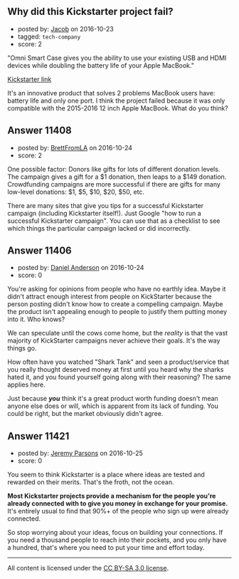 ## Why did this Kickstarter project fail?

- posted by: [Jacob](https://stackexchange.com/users/6323160/jacob) on 2016-10-23
- tagged: `tech-company`
- score: 2

"Omni Smart Case gives you the ability to use your existing USB and HDMI devices while doubling the battery life of your Apple MacBook."

[Kickstarter link][1]

It's an innovative product that solves 2 problems MacBook users have: battery life and only one port. I think the project failed because it was only compatible with the 2015-2016 12 inch Apple MacBook. What do you think?


  [1]: https://www.kickstarter.com/projects/1549006272/omni-smart-case-the-first-smart-case-for-the-apple?ref=nav_search


## Answer 11408

- posted by: [BrettFromLA](https://stackexchange.com/users/2813127/brettfromla) on 2016-10-24
- score: 2

One possible factor:  Donors like gifts for lots of different donation levels. The campaign gives a gift for a $1 donation, then leaps to a $149 donation. Crowdfunding campaigns are more successful if there are gifts for many low-level donations:  $1, $5, $10, $20, $50, etc.

There are many sites that give you tips for a successful Kickstarter campaign (including Kickstarter itself!). Just Google "how to run a successful Kickstarter campaign". You can use that as a checklist to see which things the particular campaign lacked or did incorrectly.


## Answer 11406

- posted by: [Daniel Anderson](https://stackexchange.com/users/8398759/daniel-anderson) on 2016-10-24
- score: 0

You're asking for opinions from people who have no earthly idea.  Maybe it didn't attract enough interest from people on KickStarter because the person posting didn't know how to create a compelling campaign.  Maybe the product isn't appealing enough to people to justify them putting money into it.  Who knows?

We can speculate until the cows come home, but the *reality* is that the vast majority of KickStarter campaigns never achieve their goals.  It's the way things go.  

How often have you watched "Shark Tank" and seen a product/service that you really thought deserved money at first until you heard why the sharks hated it, and you found yourself going along with their reasoning?  The same applies here.

Just because ***you*** think it's a great product worth funding doesn't mean anyone else does or will, which is apparent from its lack of funding.  You could be right, but the market obviously didn't agree.


## Answer 11421

- posted by: [Jeremy Parsons](https://stackexchange.com/users/497810/jeremy-parsons) on 2016-10-25
- score: 0

You seem to think Kickstarter is a place where ideas are tested and rewarded on their merits. That's the froth, not the ocean.

**Most Kickstarter projects provide a mechanism for the people you're already connected with to give you money in exchange for your promise.** It's entirely usual to find that 90%+ of the people who sign up were already connected.

So stop worrying about your ideas, focus on building your connections. If you need a thousand people to reach into their pockets, and you only have a hundred, that's where you need to put your time and effort today.



---

All content is licensed under the [CC BY-SA 3.0 license](https://creativecommons.org/licenses/by-sa/3.0/).
